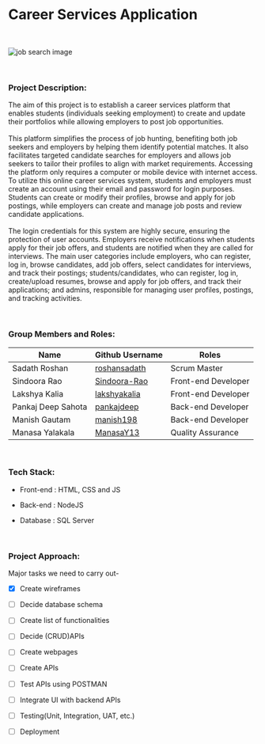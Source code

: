 # **Career Services Application**
&nbsp;

![job search image](https://d2zp5xs5cp8zlg.cloudfront.net/image-38279-800.jpg)

&nbsp;
### **Project Description:**
The aim of this project is to establish a career services platform that enables students (individuals seeking employment) to create and update their portfolios while allowing employers to post job opportunities.\
\
 This platform simplifies the process of job hunting, benefiting both job seekers and employers by helping them identify potential matches. It also facilitates targeted candidate searches for employers and allows job seekers to tailor their profiles to align with market requirements. Accessing the platform only requires a computer or mobile device with internet access. To utilize this online career services system, students and employers must create an account using their email and password for login purposes. Students can create or modify their profiles, browse and apply for job postings, while employers can create and manage job posts and review candidate applications.\
\
 The login credentials for this system are highly secure, ensuring the protection of user accounts. Employers receive notifications when students apply for their job offers, and students are notified when they are called for interviews. The main user categories include employers, who can register, log in, browse candidates, add job offers, select candidates for interviews, and track their postings; students/candidates, who can register, log in, create/upload resumes, browse and apply for job offers, and track their applications; and admins, responsible for managing user profiles, postings, and tracking activities.

&nbsp;


### **Group Members and Roles:**

| Name           |   Github Username     |   Roles       |
| ---------------|   --------------------|   ------------|
| Sadath Roshan  | [roshansadath](https://github.com/roshansadath) | Scrum Master |
| Sindoora Rao  |   [Sindoora-Rao](https://github.com/Sindoora-Rao) | Front-end Developer|
| Lakshya Kalia | [lakshyakalia](https://github.com/lakshyakalia)  |   Front-end Developer |
| Pankaj Deep Sahota | [pankajdeep](https://github.com/pankajdeep)  | Back-end Developer |
| Manish Gautam | [manish198](https://github.com/manish198) |   Back-end Developer |
| Manasa Yalakala | [ManasaY13](https://github.com/ManasaY13) | Quality Assurance   |

&nbsp;

### **Tech Stack:**
- Front-end : HTML, CSS and JS

- Back-end : NodeJS

- Database : SQL Server

&nbsp;

### **Project Approach**:
Major tasks we need to carry out-

- [x] Create wireframes
- [ ] Decide database schema
- [ ] Create list of functionalities
- [ ] Decide (CRUD)APIs
- [ ] Create webpages
- [ ] Create APIs
- [ ] Test APIs using POSTMAN
- [ ] Integrate UI with backend APIs
- [ ] Testing(Unit, Integration, UAT, etc.)
- [ ] Deployment

